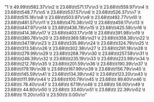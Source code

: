 "1  \t     49.99\t\t582.37\r\n2  \t     23.68\t\t571.17\r\n3  \t     23.68\t\t559.97\r\n4  \t     23.68\t\t548.77\r\n5  \t     23.68\t\t537.57\r\n6  \t     23.68\t\t526.37\r\n7  \t     23.68\t\t515.18\r\n8  \t     23.68\t\t503.97\r\n9  \t     23.68\t\t492.77\r\n10 \t     23.68\t\t481.57\r\n11 \t     23.68\t\t470.38\r\n12 \t     23.68\t\t459.17\r\n13 \t     23.68\t\t447.97\r\n14 \t     23.68\t\t436.78\r\n15 \t     23.68\t\t425.58\r\n16 \t     23.68\t\t414.38\r\n17 \t     23.68\t\t403.17\r\n18 \t     23.68\t\t391.98\r\n19 \t     23.68\t\t380.78\r\n20 \t     23.68\t\t369.58\r\n21 \t     23.68\t\t358.38\r\n22 \t     23.68\t\t347.18\r\n23 \t     23.68\t\t335.98\r\n24 \t     23.68\t\t324.79\r\n25 \t     23.68\t\t313.58\r\n26 \t     23.68\t\t302.38\r\n27 \t     23.68\t\t291.18\r\n28 \t     23.68\t\t279.99\r\n29 \t     23.68\t\t268.79\r\n30 \t     23.68\t\t257.58\r\n31 \t     23.68\t\t246.39\r\n32 \t     23.68\t\t235.19\r\n33 \t     23.68\t\t223.99\r\n34 \t     23.68\t\t212.78\r\n35 \t     23.68\t\t201.59\r\n36 \t     23.68\t\t190.39\r\n37 \t     23.68\t\t179.19\r\n38 \t     23.68\t\t167.99\r\n39 \t     23.68\t\t156.79\r\n40 \t     23.68\t\t145.59\r\n41 \t     23.68\t\t134.39\r\n42 \t     23.68\t\t123.20\r\n43 \t     23.68\t\t111.99\r\n44 \t     23.68\t\t100.79\r\n45 \t     23.68\t\t  89.60\r\n46 \t     23.68\t\t  78.40\r\n47 \t     23.68\t\t  67.19\r\n48 \t     23.68\t\t  56.00\r\n49 \t     23.68\t\t  44.80\r\n50 \t     23.68\t\t  33.60\r\n51 \t     23.68\t\t  22.39\r\n52 \t     23.68\t\t  11.20\r\n53 \t     23.50\t\t    0.00\r\n"
